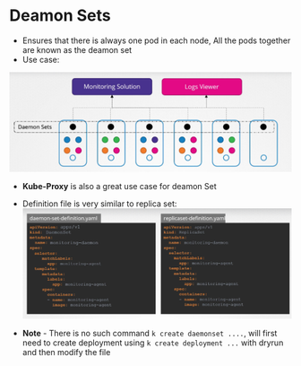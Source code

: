 # Deamon Sets

- Ensures that there is always one pod in each node, All the pods together are known as the deamon set
- Use case:

![alt text](./images/image_6.png)

- **Kube-Proxy** is also a great use case for deamon Set

- Definition file is very similar to replica set:
  ![alt text](./images/image_7.png)

- **Note** - There is no such command `k create daemonset ....`, will first need to create deployment using `k create deployment ...` with dryrun and then modify the file
